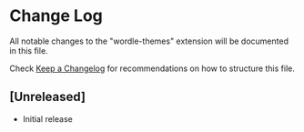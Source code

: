 # Change Log

All notable changes to the "wordle-themes" extension will be documented in this file.

Check [Keep a Changelog](http://keepachangelog.com/) for recommendations on how to structure this file.

## [Unreleased]

- Initial release